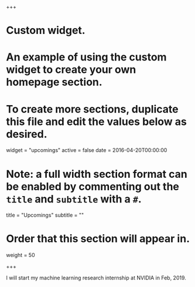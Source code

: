+++
# Custom widget.
# An example of using the custom widget to create your own homepage section.
# To create more sections, duplicate this file and edit the values below as desired.
widget = "upcomings"
active = false
date = 2016-04-20T00:00:00

# Note: a full width section format can be enabled by commenting out the `title` and `subtitle` with a `#`.
title = "Upcomings"
subtitle = ""

# Order that this section will appear in.
weight = 50

+++

I will start my machine learning research internship at NVIDIA in Feb, 2019.
